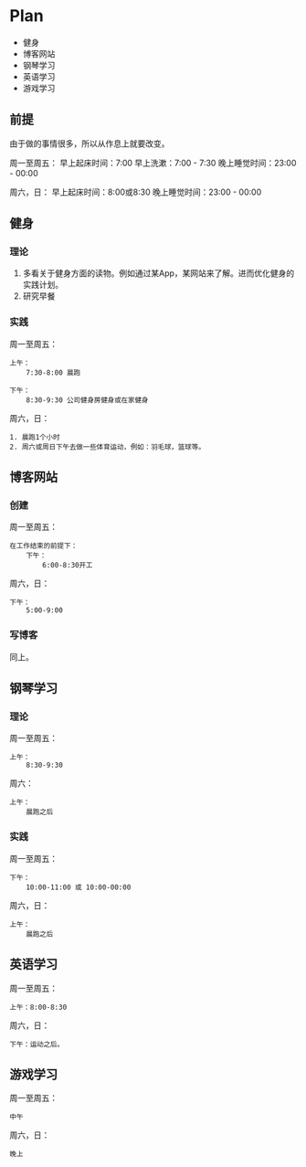 # Plan

* 健身
* 博客网站
* 钢琴学习
* 英语学习
* 游戏学习

## 前提

由于做的事情很多，所以从作息上就要改变。

周一至周五：
    早上起床时间：7:00
    早上洗漱：7:00 - 7:30
    晚上睡觉时间：23:00 - 00:00

周六，日：
    早上起床时间：8:00或8:30
    晚上睡觉时间：23:00 - 00:00

## 健身

### 理论

1. 多看关于健身方面的读物。例如通过某App，某网站来了解。进而优化健身的实践计划。
2. 研究早餐

### 实践

周一至周五：

    上午：
        7:30-8:00 晨跑

    下午：
        8:30-9:30 公司健身房健身或在家健身

周六，日：

    1. 晨跑1个小时
    2. 周六或周日下午去做一些体育运动，例如：羽毛球，篮球等。

## 博客网站

### 创建

周一至周五：

    在工作结束的前提下：
        下午：
            6:00-8:30开工

周六，日：

    下午：
        5:00-9:00

### 写博客

同上。

## 钢琴学习

### 理论

周一至周五：

    上午：
        8:30-9:30

周六：

    上午：
        晨跑之后


### 实践

周一至周五：

    下午：
        10:00-11:00 或 10:00-00:00

周六，日：

    上午：
        晨跑之后

## 英语学习

周一至周五：

    上午：8:00-8:30

周六，日：

    下午：运动之后。

## 游戏学习

周一至周五：

    中午

周六，日：
    
    晚上